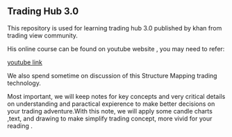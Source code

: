 ## Trading Hub 3.0 


This repository is used for learning trading hub 3.0 published by khan from trading view community.

His online course can be found on youtube website , you may need to refer:

[youtube link](https://www.youtube.com/watch?v=-ibI6D-5ZWQ&list=PLZ4o6EHN-FUtzgNrhNppd7RGdPs1tkoPm)

We also spend sometime on discussion of this Structure Mapping trading technology.

Most important, we will keep notes for key concepts and very critical details on understanding and 
paractical expierence to make better decisions on your trading adventure.With this note, we will apply some
candle charts ,text, and drawing to make simplify trading concept, more vivid for your reading .
